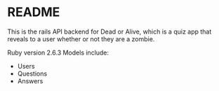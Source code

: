 # README

This is the rails API backend for Dead or Alive, which is a quiz app that reveals to a user whether or not they are a zombie. 

Ruby version 2.6.3
Models include: 
- Users
- Questions
- Answers

